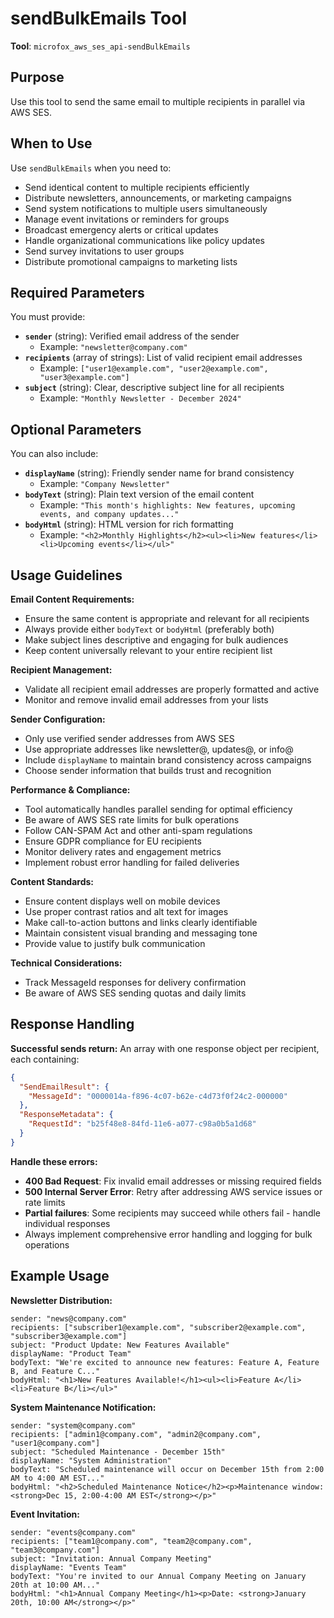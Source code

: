 # sendBulkEmails Tool

**Tool**: `microfox_aws_ses_api-sendBulkEmails`

## Purpose
Use this tool to send the same email to multiple recipients in parallel via AWS SES.

## When to Use

Use `sendBulkEmails` when you need to:
- Send identical content to multiple recipients efficiently
- Distribute newsletters, announcements, or marketing campaigns
- Send system notifications to multiple users simultaneously  
- Manage event invitations or reminders for groups
- Broadcast emergency alerts or critical updates
- Handle organizational communications like policy updates
- Send survey invitations to user groups
- Distribute promotional campaigns to marketing lists

## Required Parameters

You must provide:
- **`sender`** (string): Verified email address of the sender
  - Example: `"newsletter@company.com"`
- **`recipients`** (array of strings): List of valid recipient email addresses
  - Example: `["user1@example.com", "user2@example.com", "user3@example.com"]`
- **`subject`** (string): Clear, descriptive subject line for all recipients
  - Example: `"Monthly Newsletter - December 2024"`

## Optional Parameters

You can also include:
- **`displayName`** (string): Friendly sender name for brand consistency
  - Example: `"Company Newsletter"`
- **`bodyText`** (string): Plain text version of the email content
  - Example: `"This month's highlights: New features, upcoming events, and company updates..."`
- **`bodyHtml`** (string): HTML version for rich formatting
  - Example: `"<h2>Monthly Highlights</h2><ul><li>New features</li><li>Upcoming events</li></ul>"`

## Usage Guidelines

**Email Content Requirements:**
- Ensure the same content is appropriate and relevant for all recipients
- Always provide either `bodyText` or `bodyHtml` (preferably both)
- Make subject lines descriptive and engaging for bulk audiences
- Keep content universally relevant to your entire recipient list

**Recipient Management:**
- Validate all recipient email addresses are properly formatted and active
- Monitor and remove invalid email addresses from your lists

**Sender Configuration:**
- Only use verified sender addresses from AWS SES
- Use appropriate addresses like newsletter@, updates@, or info@
- Include `displayName` to maintain brand consistency across campaigns
- Choose sender information that builds trust and recognition

**Performance & Compliance:**
- Tool automatically handles parallel sending for optimal efficiency
- Be aware of AWS SES rate limits for bulk operations
- Follow CAN-SPAM Act and other anti-spam regulations
- Ensure GDPR compliance for EU recipients
- Monitor delivery rates and engagement metrics
- Implement robust error handling for failed deliveries

**Content Standards:**
- Ensure content displays well on mobile devices
- Use proper contrast ratios and alt text for images  
- Make call-to-action buttons and links clearly identifiable
- Maintain consistent visual branding and messaging tone
- Provide value to justify bulk communication

**Technical Considerations:**
- Track MessageId responses for delivery confirmation
- Be aware of AWS SES sending quotas and daily limits

## Response Handling

**Successful sends return:**
An array with one response object per recipient, each containing:
```json
{
  "SendEmailResult": {
    "MessageId": "0000014a-f896-4c07-b62e-c4d73f0f24c2-000000"
  },
  "ResponseMetadata": {
    "RequestId": "b25f48e8-84fd-11e6-a077-c98a0b5a1d68"
  }
}
```

**Handle these errors:**
- **400 Bad Request**: Fix invalid email addresses or missing required fields
- **500 Internal Server Error**: Retry after addressing AWS service issues or rate limits
- **Partial failures**: Some recipients may succeed while others fail - handle individual responses
- Always implement comprehensive error handling and logging for bulk operations

## Example Usage

**Newsletter Distribution:**
```
sender: "news@company.com"
recipients: ["subscriber1@example.com", "subscriber2@example.com", "subscriber3@example.com"]
subject: "Product Update: New Features Available"
displayName: "Product Team"
bodyText: "We're excited to announce new features: Feature A, Feature B, and Feature C..."
bodyHtml: "<h1>New Features Available!</h1><ul><li>Feature A</li><li>Feature B</li></ul>"
```

**System Maintenance Notification:**
```
sender: "system@company.com"
recipients: ["admin1@company.com", "admin2@company.com", "user1@company.com"]
subject: "Scheduled Maintenance - December 15th"
displayName: "System Administration"
bodyText: "Scheduled maintenance will occur on December 15th from 2:00 AM to 4:00 AM EST..."
bodyHtml: "<h2>Scheduled Maintenance Notice</h2><p>Maintenance window: <strong>Dec 15, 2:00-4:00 AM EST</strong></p>"
```

**Event Invitation:**
```
sender: "events@company.com"
recipients: ["team1@company.com", "team2@company.com", "team3@company.com"]
subject: "Invitation: Annual Company Meeting"
displayName: "Events Team"
bodyText: "You're invited to our Annual Company Meeting on January 20th at 10:00 AM..."
bodyHtml: "<h1>Annual Company Meeting</h1><p>Date: <strong>January 20th, 10:00 AM</strong></p>"
```
